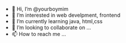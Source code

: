- 👋 Hi, I’m @yourboymim
- 👀 I’m interested in web develpment, frontend
- 🌱 I’m currently learning java, html,css
- 💞️ I’m looking to collaborate on ...
- 📫 How to reach me ...

<!---
yourboymim/yourboymim is a ✨ special ✨ repository because its `README.md` (this file) appears on your GitHub profile.
You can click the Preview link to take a look at your changes.
--->
